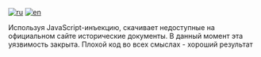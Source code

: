 [![ru](https://img.shields.io/badge/lang-ru-yellow.svg)](https://github.com/nalivayev/memorial_gang/blob/master/README.ru.md)
[![en](https://img.shields.io/badge/lang-en-red.svg)](https://github.com/nalivayev/memorial_gang/blob/master/README.md)

Используя JavaScript-инъекцию, скачивает недоступные на официальном сайте исторические документы. В данный момент эта уязвимость закрыта. Плохой код во всех смыслах - хороший результат
